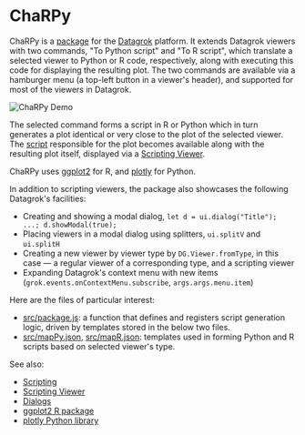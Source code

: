 # ChaRPy

ChaRPy is a [package](https://datagrok.ai/help/develop/develop#packages) for the [Datagrok](https://datagrok.ai) platform.
It extends Datagrok viewers with two commands, "To Python script" and "To R script", which translate a selected viewer
to Python or R code, respectively, along with executing this code for displaying the resulting plot. The two commands
are available via a hamburger menu (a top-left button in a viewer's header), and supported for most of the viewers in
Datagrok.

![ChaRPy Demo](./charpy.gif)

The selected command forms a script in R or Python which in turn generates a plot identical or very close to the plot of the selected viewer. The [script](https://datagrok.ai/help/compute/scripting) responsible for the plot becomes available along with the resulting plot itself, displayed via a [Scripting Viewer](https://datagrok.ai/help/visualize/viewers/scripting-viewer).

ChaRPy uses [ggplot2](https://cran.r-project.org/web/packages/ggplot2/index.html) for R, and [plotly](https://plotly.com/python/) for Python.

In addition to scripting viewers, the package also showcases the following Datagrok's facilities:

* Creating and showing a modal dialog, `let d = ui.dialog("Title"); ...; d.showModal(true);`
* Placing viewers in a modal dialog using splitters, `ui.splitV` and `ui.splitH`
* Creating a new viewer by viewer type by `DG.Viewer.fromType`, in this case — a regular viewer of a corresponding type, and a scripting viewer
* Expanding Datagrok's context menu with new items (`grok.events.onContextMenu.subscribe`, `args.args.menu.item`)

Here are the files of particular interest:

* [src/package.js](https://github.com/datagrok-ai/public/blob/master/packages/ChaRPy/src/package.js): a function that defines and registers script generation logic, driven by templates stored in the below two files.
* [src/mapPy.json](https://github.com/datagrok-ai/public/blob/master/packages/ChaRPy/src/mapPy.json), [src/mapR.json](https://github.com/datagrok-ai/public/blob/master/packages/ChaRPy/src/mapR.json): templates used in forming Python and R scripts based on selected viewer's type.

See also:

* [Scripting](https://datagrok.ai/help/compute/scripting)
* [Scripting Viewer](https://datagrok.ai/help/visualize/viewers/scripting-viewer)
* [Dialogs](https://github.com/datagrok-ai/public/tree/master/packages/ApiSamples/scripts/ui/dialogs)
* [ggplot2 R package](https://cran.r-project.org/web/packages/ggplot2/index.html)
* [plotly Python library](https://plotly.com/python/)
